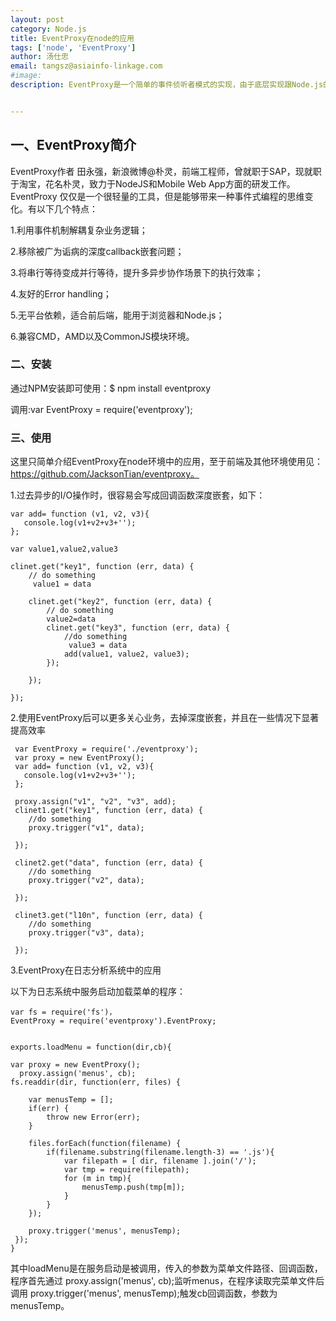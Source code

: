 ```yaml
---              
layout: post
category: Node.js
title: EventProxy在node的应用
tags: ['node', 'EventProxy']
author: 汤仕忠
email: tangsz@asiainfo-linkage.com
#image:
description: EventProxy是一个简单的事件侦听者模式的实现，由于底层实现跟Node.js的EventEmitter不同，无法合并进Node.js中。但是却提供了比EventEmitter更强大的功能，且API保持与EventEmitter一致，与Node.js的思路保持契合，并可以适用在前端中。


---
```

## 一、EventProxy简介
EventProxy作者 田永强，新浪微博@朴灵，前端工程师，曾就职于SAP，现就职于淘宝，花名朴灵，致力于NodeJS和Mobile Web App方面的研发工作。EventProxy 仅仅是一个很轻量的工具，但是能够带来一种事件式编程的思维变化。有以下几个特点：

1.利用事件机制解耦复杂业务逻辑；

2.移除被广为诟病的深度callback嵌套问题；

3.将串行等待变成并行等待，提升多异步协作场景下的执行效率；

4.友好的Error handling；

5.无平台依赖，适合前后端，能用于浏览器和Node.js；

6.兼容CMD，AMD以及CommonJS模块环境。


### 二、安装

通过NPM安装即可使用：$ npm install eventproxy

调用:var EventProxy = require('eventproxy');


### 三、使用

这里只简单介绍EventProxy在node环境中的应用，至于前端及其他环境使用见：https://github.com/JacksonTian/eventproxy。


1.过去异步的I/O操作时，很容易会写成回调函数深度嵌套，如下：

    var add= function (v1, v2, v3){
       console.log(v1+v2+v3+'');
    };

    var value1,value2,value3

    clinet.get("key1", function (err, data) {
        // do something
         value1 = data

        clinet.get("key2", function (err, data) {
            // do something
            value2=data
            clinet.get("key3", function (err, data) {
                //do something
                 value3 = data
                add(value1, value2, value3);
            });

        });

    });


2.使用EventProxy后可以更多关心业务，去掉深度嵌套，并且在一些情况下显著提高效率


     var EventProxy = require('./eventproxy');
 	 var proxy = new EventProxy();
     var add= function (v1, v2, v3){
       console.log(v1+v2+v3+'');
     };

     proxy.assign("v1", "v2", "v3", add);
     clinet1.get("key1", function (err, data) {
        //do something
        proxy.trigger("v1", data);

     });

     clinet2.get("data", function (err, data) {
        //do something
        proxy.trigger("v2", data);

     });

     clinet3.get("l10n", function (err, data) {
        //do something
        proxy.trigger("v3", data);

     });


3.EventProxy在日志分析系统中的应用

  以下为日志系统中服务启动加载菜单的程序：

	var fs = require('fs')，
    EventProxy = require('eventproxy').EventProxy;


    exports.loadMenu = function(dir,cb){
       	
    var proxy = new EventProxy();
	  proxy.assign('menus', cb);
    fs.readdir(dir, function(err, files) {

        var menusTemp = [];
        if(err) {
            throw new Error(err);
        }

        files.forEach(function(filename) {
            if(filename.substring(filename.length-3) == '.js'){
                var filepath = [ dir, filename ].join('/');
                var tmp = require(filepath);
                for (m in tmp){
                    menusTemp.push(tmp[m]);
                }
            }
        });  
             
        proxy.trigger('menus', menusTemp);
     }); 
    }

其中loadMenu是在服务启动是被调用，传入的参数为菜单文件路径、回调函数，程序首先通过
proxy.assign('menus', cb);监听menus，在程序读取完菜单文件后调用 proxy.trigger('menus', menusTemp);触发cb回调函数，参数为menusTemp。